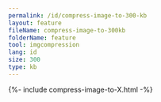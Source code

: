 ```yaml
---
permalink: /id/compress-image-to-300-kb
layout: feature
fileName: compress-image-to-300kb
folderName: feature
tool: imgcompression
lang: id
size: 300
type: kb
---
```


{%- include compress-image-to-X.html -%}
